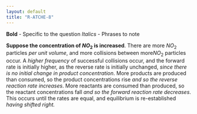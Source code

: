 ```yaml
---
layout: default
title: "R-ATCHE-8"
---
```


**Bold** - Specific to the question
*Italics* - Phrases to note

**Suppose the concentration of $NO_{2}$ is increased**. There are more $NO_{2}$ particles *per unit volume*, and more collisions between more$NO_{2}$ particles occur. A *higher frequency* of successful collisions occur, and the forward rate is initially higher, as the reverse rate is initially unchanged, *since there is no initial change in product concentration*. More products are produced than consumed, so the product concentrations rise *and so the reverse reaction rate increases*. More reactants are consumed than produced, so the reactant concentrations fall *and so the forward reaction rate decreases*. This occurs until the rates are equal, and equilibrium is re-established *having shifted right.*

